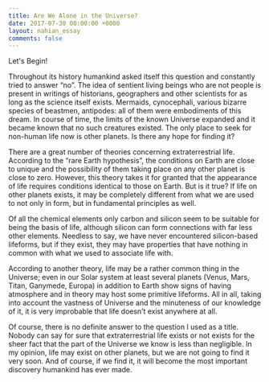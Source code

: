 ```yaml
---
title: Are We Alone in the Universe?
date: 2017-07-30 00:00:00 +0000
layout: nahian_essay
comments: false
---
```



Let's Begin!

Throughout its history humankind asked itself this question and constantly tried to answer “no”. The idea of sentient living beings who are not people is present in writings of historians, geographers and other scientists for as long as the science itself exists. Mermaids, cynocephali, various bizarre species of beastmen, antipodes: all of them were embodiments of this dream. In course of time, the limits of the known Universe expanded and it became known that no such creatures existed. The only place to seek for non-human life now is other planets. Is there any hope for finding it?

There are a great number of theories concerning extraterrestrial life. According to the “rare Earth hypothesis”, the conditions on Earth are close to unique and the possibility of them taking place on any other planet is close to zero. However, this theory takes it for granted that the appearance of life requires conditions identical to those on Earth. But is it true? If life on other planets exists, it may be completely different from what we are used to not only in form, but in fundamental principles as well.

Of all the chemical elements only carbon and silicon seem to be suitable for being the basis of life, although silicon can form connections with far less other elements. Needless to say, we have never encountered silicon-based lifeforms, but if they exist, they may have properties that have nothing in common with what we used to associate life with.

According to another theory, life may be a rather common thing in the Universe; even in our Solar system at least several planets (Venus, Mars, Titan, Ganymede, Europa) in addition to Earth show signs of having atmosphere and in theory may host some primitive lifeforms. All in all, taking into account the vastness of Universe and the minuteness of our knowledge of it, it is very improbable that life doesn’t exist anywhere at all.

Of course, there is no definite answer to the question I used as a title. Nobody can say for sure that extraterrestrial life exists or not exists for the sheer fact that the part of the Universe we know is less than negligible. In my opinion, life may exist on other planets, but we are not going to find it very soon. And of course, if we find it, it will become the most important discovery humankind has ever made.